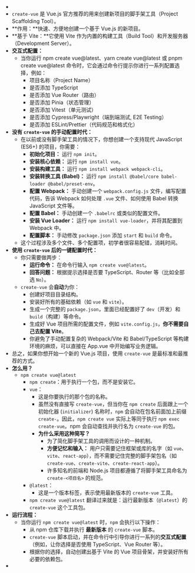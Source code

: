 -
- `create-vue` 是 Vue.js 官方推荐的用来创建新项目的脚手架工具（Project Scaffolding Tool）。
- **作用：**快速、方便地创建一个基于 Vue.js 的新项目。
- **基于 Vite：**它使用 Vite 作为内置的构建工具（Build Tool）和开发服务器（Development Server）。
- **交互式配置：**
	- 当你运行 npm create vue@latest、yarn create vue@latest 或 pnpm create vue@latest 命令时，它会通过命令行提示你进行一系列配置选择，例如：
		- 项目名称（Project Name）
		- 是否添加 TypeScript
		- 是否添加 Vue Router（路由）
		- 是否添加 Pinia（状态管理）
		- 是否添加 Vitest（单元测试）
		- 是否添加 Cypress/Playwright（端到端测试, E2E Testing）
		- 是否添加 ESLint/Prettier（代码规范和格式化）
- **没有 `create-vue` 的手动配置时代：**
	- 在以前或没有脚手架工具的情况下，你想创建一个支持现代 JavaScript (ES6+) 的项目，你需要：
		- **初始化项目：** 运行 `npm init`。
		- **安装核心依赖：** 运行 `npm install vue`。
		- **安装构建工具：** 运行 `npm install webpack webpack-cli`。
		- **安装转换工具 (Babel)：** 运行 `npm install @babel/core babel-loader @babel/preset-env`。
		- **配置 Webpack：** 手动创建一个 `webpack.config.js` 文件，编写配置代码，告诉 Webpack 如何处理 `.vue` 文件、如何使用 Babel 转换 JavaScript 文件等。
		- **配置 Babel：** 手动创建一个 `.babelrc` 或类似的配置文件。
		- **安装 Vue Loader：** 运行 `npm install vue-loader`，并将其配置到 Webpack 中。
		- **配置脚本：** 手动修改 `package.json` 添加 `start` 和 `build` 命令。
	- 这个过程涉及多个文件、多个配置项，初学者很容易配错，消耗时间。
- **使用 `create-vue` 后的一键配置时代：**
	- 你只需要做两步：
		- **运行命令：** 在命令行输入 `npm create vue@latest`。
		- **回答问题：** 根据提示选择是否要 TypeScript、Router 等（比如全部选 `No`）。
	- `create-vue` 会**自动**为你：
		- 创建好项目目录结构。
		- 安装好所有的基础依赖（如 `vue` 和 `vite`）。
		- 生成一个完整的 `package.json`，里面已经配置好了 `dev`（开发）和 `build`（构建）等命令。
		- 生成好 Vue 项目所需的配置文件，例如 `vite.config.js`，**你不需要自己去配置 Vite**。
		- 你避免了手动配置复杂的 Webpack/Vite 和 Babel/TypeScript 等构建环境的麻烦，可以直接在 App.vue 中开始编写业务逻辑。
- 总之，如果你想开始一个新的 Vue.js 项目，使用 `create-vue` 是最标准和最推荐的方式。
- **怎么用？**
	- `npm create vue@latest`
		- `npm create`：用于执行一个包，而不是安装它。
		- `vue`：
			- 这是你要执行的那个包的名称。
			- 虽然没有直接写 `create-vue`，但当你在 `npm create` 后面跟上一个初始化器 (`initializer`) 名称时，`npm` 会自动在包名前面加上前缀 `create-`。因此，`npm create vue` 实际上等同于执行 `npm exec create-vue`。npm 会自动查找并执行名为 `create-vue` 的包。
			- **为什么采用这种简写？**
				- 为了简化脚手架工具的调用而设计的一种机制。
				- **方便记忆和输入：** 用户只需要记住框架或库的名字（如 `vue`、`vite`、`react-app`），而不需要记住完整的脚手架包名（如 `create-vue`、`create-vite`、`create-react-app`）。
				- 许多知名的前端和 Node.js 项目都遵循了将脚手架工具命名为 `create-<项目名>` 的规范。
		- `@latest`：
			- 这是一个版本标签，表示使用最新版本的 `create-vue` 工具。
		- `npm create vue@latest` 翻译过来就是：运行最新版本（`@latest`）的 `create-vue` 这个工具包。
- **运行流程：**
	- 当你运行 `npm create vue@latest` 时，`npm` 会执行以下操作：
		- 从 npm 仓库下载并执行 **最新版本** 的 `create-vue` 脚本。
		- `create-vue` 脚本启动，并在命令行中引导你进行一系列的**交互式配置**（例如，让你选择是否使用 TypeScript、Vue Router 等）。
		- 根据你的选择，自动创建出基于 Vite 的 Vue 项目骨架，并安装好所有必要的依赖包。
-